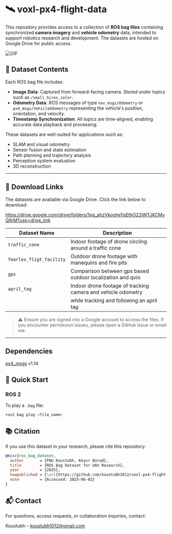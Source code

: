 # 🛰️ voxl-px4-flight-data

This repository provides access to a collection of **ROS bag files** containing synchronized **camera imagery** and **vehicle odometry** data, intended to support robotics research and development. The datasets are hosted on Google Drive for public access.

![GIF](/dataset.gif)

## 📁 Dataset Contents

Each ROS bag file includes:

- **Image Data**: Captured from forward-facing camera. Stored under topics such as `/small_hires_color`.
- **Odometry Data**: ROS messages of type `nav_msgs/Odometry` or `px4_msgs/VehicleOdometry` representing the vehicle's position, orientation, and velocity.
- **Timestamp Synchronization**: All topics are time-aligned, enabling accurate data playback and processing.

These datasets are well-suited for applications such as:
- SLAM and visual odometry
- Sensor fusion and state estimation
- Path planning and trajectory analysis
- Perception system evaluation
- 3D reconstruction

---

## 🔗 Download Links

The datasets are available via Google Drive. Click the link below to download:

https://drive.google.com/drive/folders/1pg_ahzVkooheTqEthO22IWTJKCMvQ9rM?usp=drive_link

| Dataset Name                    | Description                                               
|---------------------------------|----------------------------------------------------------------|
| `traffic_cone`                  | Indoor footage of drone circling around a traffic cone         |
| `fearles_fligt_facility`        | Outdoor drone footage with manequins and fire pits             |
| `gps`                           | Comparison between gps based outdoor localization and qvio     |
| `april_tag`                     | Indoor drone footage of tracking camera and vehicle odometry   |
|                                 | while tracking and following an april tag                      |

> ⚠️ Ensure you are signed into a Google account to access the files. If you encounter permission issues, please open a GitHub issue or email me.

---

## Dependencies

[px4_msgs](https://github.com/PX4/px4_msgs.git) v1.14 

## 🚀 Quick Start

### ROS 2
To play a `.bag` file:
```bash
ros2 bag play <file_name>
```

## 📚 Citation

If you use this dataset in your research, please cite this repository:
```bibtex
@misc{ros_bag_dataset,
  author       = {FNU Koustubh, Keyur Borad},
  title        = {ROS Bag Dataset for UAV Research},
  year         = {2025},
  howpublished = {\url{https://github.com/koustubh1012/voxl-px4-flight-data.git}},
  note         = {Accessed: 2025-06-02}
}
```

## 📬 Contact

For questions, access requests, or collaboration inquiries, contact:

Koustubh – koustubh1012@gmail.com